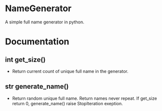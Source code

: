 # NameGenerator

A simple full name generator in python.  

# Documentation

## int get_size()

- Return current count of unique full name in the generator.  

## str generate_name()

- Return random unique full name. Return names never repeat. If get_size return 0, generate_name() raise StopIteration exeption.